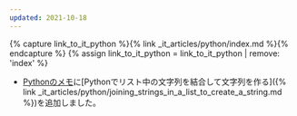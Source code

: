 ```yaml
---
updated: 2021-10-18
---
```

{% capture link_to_it_python %}{% link _it_articles/python/index.md %}{% endcapture %}
{% assign link_to_it_python = link_to_it_python | remove: 'index' %}

- [Pythonのメモ]({{link_to_it_python}})に[Pythonでリスト中の文字列を結合して文字列を作る]({% link _it_articles/python/joining_strings_in_a_list_to_create_a_string.md %})を追加しました。
